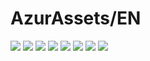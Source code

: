 # AzurAssets/EN
![](https://img.shields.io/badge/EN-7.1.390-blue?style=flat-square)
![](https://img.shields.io/badge/CV-454-blue?style=flat-square)
![](https://img.shields.io/badge/L2D-496-blue?style=flat-square)
![](https://img.shields.io/badge/PIC-15-blue?style=flat-square)
![](https://img.shields.io/badge/BGM-13-blue?style=flat-square)
![](https://img.shields.io/badge/CIPHER-22-blue?style=flat-square)
![](https://img.shields.io/badge/MANGA-20-blue?style=flat-square)
![](https://img.shields.io/badge/PAINTING-69-blue?style=flat-square)